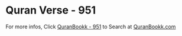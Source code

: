 # Quran Verse - 951 

For more infos, Click [QuranBookk - 951](https://www.quranbookk.com/quran/search?q=951) to Search at [QuranBookk.com](http://quranbookk.com/)